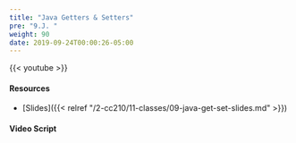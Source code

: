 ```yaml
---
title: "Java Getters & Setters"
pre: "9.J. "
weight: 90
date: 2019-09-24T00:00:26-05:00
---
```


{{< youtube  >}}

#### Resources

* [Slides]({{< relref "/2-cc210/11-classes/09-java-get-set-slides.md" >}})

#### Video Script
